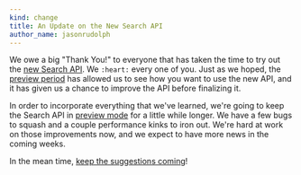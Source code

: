```yaml
---
kind: change
title: An Update on the New Search API
author_name: jasonrudolph
---
```


We owe a big "Thank You!" to everyone that has taken the time to try out the [new Search API][original-blog-post].
We `:heart:` every one of you.
Just as we hoped,
the [preview period][] has allowed us to see how you want to use the new API,
and it has given us a chance to improve the API before finalizing it.

In order to incorporate everything that we've learned,
we're going to keep the Search API in [preview mode][preview period] for a little while longer.
We have a few bugs to squash and a couple performance kinks to iron out.
We're hard at work on those improvements now,
and we expect to have more news in the coming weeks.

In the mean time, [keep the suggestions coming][contact]!

[original-blog-post]: /changes/2013-07-19-preview-the-new-search-api
[preview period]: /changes/2013-07-19-preview-the-new-search-api/#preview-period
[contact]: https://github.com/contact?form[subject]=New+Search+API
